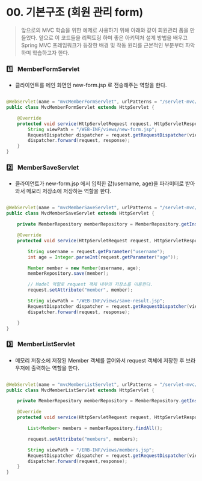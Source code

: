 # 00. 기본구조 (회원 관리 form)

> 앞으로의 MVC 학습을 위한 예제로 사용하기 위해 아래와 같이 회원관리 폼을 만들었다. 앞으로 이 코드들을 리팩토링 하며 좋은 아키텍처 설계 방법을 배우고 Spring MVC 프레임워크가 등장한 배경 및 작동 원리를 근본적인 부분부터 파악하며 학습하고자 한다.

### 1️⃣ &nbsp; MemberFormServlet

- 클라이언트를 메인 화면인 new-form.jsp 로 전송해주는 역할을 한다.

```java

@WebServlet(name = "mvcMemberFormServlet", urlPatterns = "/servlet-mvc/members/new-form")
public class MvcMemberFormServlet extends HttpServlet {

    @Override
    protected void service(HttpServletRequest request, HttpServletResponse response) throws ServletException, IOException {
        String viewPath = "/WEB-INF/views/new-form.jsp";
        RequestDispatcher dispatcher = request.getRequestDispatcher(viewPath);
        dispatcher.forward(request, response);
    }
}

```

### 2️⃣ &nbsp; MemberSaveServlet

- 클라이언트가 new-form.jsp 에서 입력한 값(username, age)을 파라미터로 받아와서 메모리 저장소에 저장하는 역할을 한다.

```java

@WebServlet(name = "mvcMemberSaveServlet", urlPatterns = "/servlet-mvc/members/save")
public class MvcMemberSaveServlet extends HttpServlet {

    private MemberRepository memberRepository = MemberRepository.getInstance();

    @Override
    protected void service(HttpServletRequest request, HttpServletResponse response) throws ServletException, IOException {

        String username = request.getParameter("username");
        int age = Integer.parseInt(request.getParameter("age"));

        Member member = new Member(username, age);
        memberRepository.save(member);

        // Model 역할로 request 객체 내부의 저장소를 이용한다.
        request.setAttribute("member", member);

        String viewPath = "/WEB-INF/views/save-result.jsp";
        RequestDispatcher dispatcher = request.getRequestDispatcher(viewPath);
        dispatcher.forward(request, response);

    }
}
```

### 3️⃣ &nbsp; MemberListServlet

- 메모리 저장소에 저장된 Member 객체를 끌어와서 request 객체에 저장한 후 브라우저에 출력하는 역할을 한다.

```java

@WebServlet(name = "mvcMemberListServlet", urlPatterns = "/servlet-mvc/members")
public class MvcMemberListServlet extends HttpServlet {

    private MemberRepository memberRepository = MemberRepository.getInstance();

    @Override
    protected void service(HttpServletRequest request, HttpServletResponse response) throws ServletException, IOException {

        List<Member> members = memberRepository.findAll();

        request.setAttribute("members", members);

        String viewPath = "/ERB-INF/views/members.jsp";
        RequestDispatcher dispatcher = request.getRequestDispatcher(viewPath);
        dispatcher.forward(request,response);
    }
}
```
